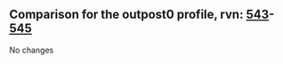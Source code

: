 ## Comparison for the outpost0 profile, rvn: [543](https://github.com/PRO100KatYT/FortniteProfileRevisions/tree/main/profiles/outpost0/543%20outpost0.json)-[545](https://github.com/PRO100KatYT/FortniteProfileRevisions/tree/main/profiles/outpost0/545%20outpost0.json)

No changes
